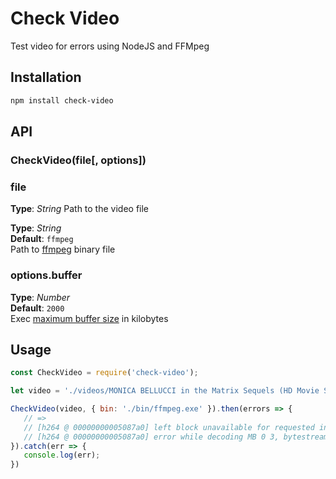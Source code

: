 # Check Video   
Test video for errors using NodeJS and FFMpeg



## Installation
```bash
npm install check-video
```


## API

### CheckVideo(file[, options])

### file
**Type**: _String_
Path to the video file


**Type**: _String_  
**Default**: `ffmpeg`  
Path to [ffmpeg](http://ffmpeg.org/download.html) binary file  


### options.buffer
**Type**: _Number_  
**Default**: `2000`  
Exec [maximum buffer size](https://nodejs.org/api/child_process.html#child_process_child_process_exec_command_options_callback) in kilobytes




## Usage
```javascript
const CheckVideo = require('check-video');

let video = './videos/MONICA BELLUCCI in the Matrix Sequels (HD Movie Scenes).mp4';

CheckVideo(video, { bin: './bin/ffmpeg.exe' }).then(errors => {
   // =>
   // [h264 @ 00000000005087a0] left block unavailable for requested intra4x4 mode -1 at 0 3
   // [h264 @ 00000000005087a0] error while decoding MB 0 3, bytestream 28606
}).catch(err => {
   console.log(err);
})

```

